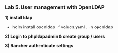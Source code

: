 ### Lab 5. User management with OpenLDAP

**1) install ldap**

- helm install openldap -f values.yaml . -n openldap

**2) Login to phpldapadmin & create group / users**

**3) Rancher authenticate settings** 
